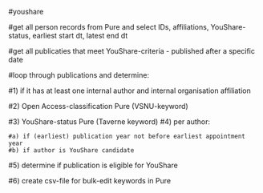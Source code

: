#youshare

#get all person records from Pure and select IDs, affiliations, YouShare-status, earliest start dt, latest end dt

#get all publicaties that meet YouShare-criteria - published after a specific date

#loop through publications and determine:

#1) if it has at least one internal author and internal organisation affiliation

#2) Open Access-classification Pure (VSNU-keyword)

#3) YouShare-status Pure (Taverne keyword)
#4) per author:

    #a) if (earliest) publication year not before earliest appointment year
    #b) if author is YouShare candidate
    
#5) determine if publication is eligible for YouShare

#6) create csv-file for bulk-edit keywords in Pure
